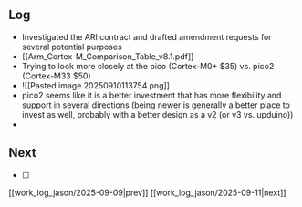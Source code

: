 ## Log
- Investigated the ARI contract and drafted amendment requests for several potential purposes
- [[Arm_Cortex-M_Comparison_Table_v8.1.pdf]]
- Trying to look more closely at the pico (Cortex-M0+ $35) vs. pico2 (Cortex-M33 $50)
- ![[Pasted image 20250910113754.png]]
- pico2 seems like it is a better investment that has more flexibility and support in several directions (being newer is generally a better place to invest as well, probably with a better design as a v2 (or v3 vs. upduino))
- 
## Next
- [ ]

[[work_log_jason/2025-09-09|prev]] [[work_log_jason/2025-09-11|next]]
